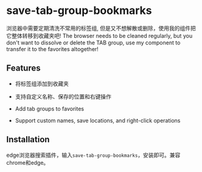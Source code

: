 # save-tab-group-bookmarks

浏览器中需要定期清洗不常用的标签组, 但是又不想解散或删除，使用我的组件把它整体转移到收藏夹吧!
The browser needs to be cleaned regularly, but you don't want to dissolve or delete the TAB group, use my component to transfer it to the favorites altogether!

## Features

- 将标签组添加到收藏夹
- 支持自定义名称、保存的位置和右键操作

- Add tab groups to favorites
- Support custom names, save locations, and right-click operations

## Installation

edge浏览器搜索插件，输入`save-tab-group-bookmarks`，安装即可。兼容chrome和edge。
